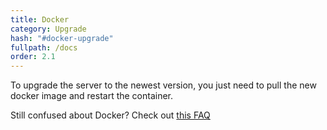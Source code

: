 ```yaml
---
title: Docker
category: Upgrade
hash: "#docker-upgrade"
fullpath: /docs
order: 2.1
---
```


To upgrade the server to the newest version, you just need to pull the new docker image and restart the container.

Still confused about Docker? Check out [this FAQ](/faq#im-still-confused-about-what-docker-and-containers-are-and-how-they-work)
